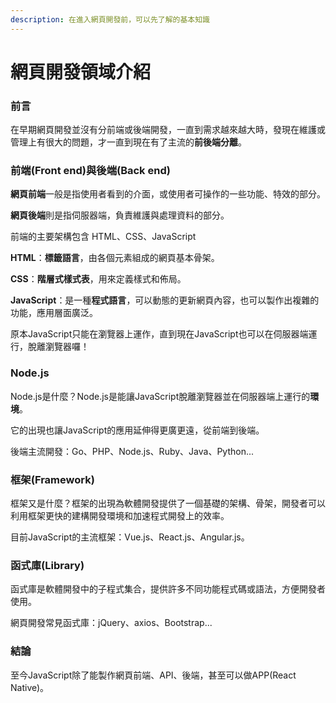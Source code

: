 ```yaml
---
description: 在進入網頁開發前，可以先了解的基本知識
---
```


# 網頁開發領域介紹

### **前言**

在早期網頁開發並沒有分前端或後端開發，一直到需求越來越大時，發現在維護或管理上有很大的問題，才一直到現在有了主流的**前後端分離**。

### 前端(Front end)與後端(Back end)

**網頁前端**一般是指使用者看到的介面，或使用者可操作的一些功能、特效的部分。

**網頁後端**則是指伺服器端，負責維護與處理資料的部分。

前端的主要架構包含 HTML、CSS、JavaScript

**HTML**：**標籤語言**，由各個元素組成的網頁基本骨架。

**CSS**：**階層式樣式表**，用來定義樣式和佈局。

**JavaScript**：是一種**程式語言**，可以動態的更新網頁內容，也可以製作出複雜的功能，應用層面廣泛。

原本JavaScript只能在瀏覽器上運作，直到現在JavaScript也可以在伺服器端運行，脫離瀏覽器囉！

### Node.js

Node.js是什麼？Node.js是能讓JavaScript脫離瀏覽器並在伺服器端上運行的**環境**。

它的出現也讓JavaScript的應用延伸得更廣更遠，從前端到後端。

後端主流開發：Go、PHP、Node.js、Ruby、Java、Python...

### 框架(Framework)

框架又是什麼？框架的出現為軟體開發提供了一個基礎的架構、骨架，開發者可以利用框架更快的建構開發環境和加速程式開發上的效率。

目前JavaScript的主流框架：Vue.js、React.js、Angular.js。

### 函式庫(Library)

函式庫是軟體開發中的子程式集合，提供許多不同功能程式碼或語法，方便開發者使用。

網頁開發常見函式庫：jQuery、axios、Bootstrap...

### 結論

至今JavaScript除了能製作網頁前端、API、後端，甚至可以做APP(React Native)。

